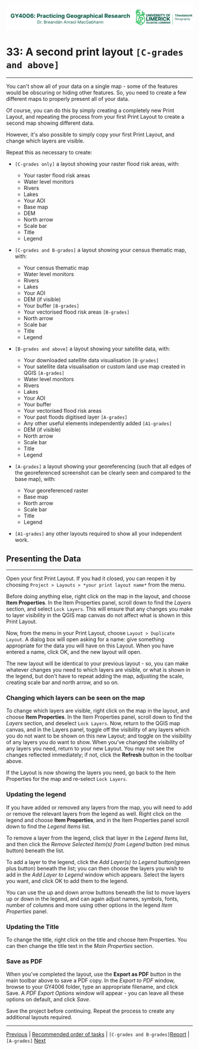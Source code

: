 ![UL Geography logo](../assets/images/GY4006_logo.png)

# 33: A second print layout ```[C-grades and above]```
___
You can't show all of your data on a single map - some of the features would be obscuring or hiding other features. So, you need to create a few different maps to properly present all of your data.

Of course, you can do this by simply creating a completely new Print Layout, and repeating the process from your first Print Layout to create a second map showing different data.

However, it's also possible to simply copy your first Print Layout, and change which layers are visible.

Repeat this as necessary to create:

-  ```[C-grades only]``` a layout showing your raster flood risk areas, with:
    - Your raster flood risk areas 
    - Water level monitors
    - Rivers
    - Lakes
    - Your AOI
    - Base map
    - DEM
    - North arrow
    - Scale bar
    - Title
    - Legend

- ```[C-grades and B-grades]``` a layout showing your census thematic map, with:
    - Your census thematic map
    - Water level monitors
    - Rivers
    - Lakes
    - Your AOI
    - DEM (if visible)
    - Your buffer  ```[B-grades]```
    - Your vectorised flood risk areas  ```[B-grades]```
    - North arrow
    - Scale bar
    - Title
    - Legend

- ```[B-grades and above]``` a layout showing your satellite data, with:
    - Your downloaded satellite data visualisation  ```[B-grades]```
    - Your satellite data visualisation or custom land use map created in QGIS ```[A-grades]```
    - Water level monitors
    - Rivers
    - Lakes
    - Your AOI
    - Your buffer
    - Your vectorised flood risk areas
    - Your past floods digitised layer  ```[A-grades]```
    - Any other useful elements independently added  ```[A1-grades]```
    - DEM (if visible)
    - North arrow
    - Scale bar
    - Title
    - Legend

- ```[A-grades]``` a layout showing your georeferencing (such that all edges of the georeferenced screenshot can be clearly seen and compared to the base map), with:
    - Your georeferenced raster
    - Base map
    - North arrow
    - Scale bar
    - Title
    - Legend

- ```[A1-grades]``` any other layouts required to show all your independent work.



## Presenting the Data
___
Open your first Print Layout. If you had it closed, you can reopen it by choosing ```Project > Layouts > *your print layout name*``` from the menu. 

Before doing anything else, right click on the map in the layout, and choose **Item Properties**. In the Item Properties panel, scroll down to find the *Layers* section, and select ```Lock Layers```. This will ensure that any changes you make to layer visibility in the QGIS map canvas do not affect what is shown in this Print Layout.

Now, from the menu in your Print Layout, choose ```Layout > Duplicate Layout```. A dialog box will open asking for a name: give something appropriate for the data you will have on this Layout. When you have entered a name, click OK, and the new layout will open.

The new layout will be identical to your previous layout - so, you can make whatever changes you need to which layers are visible, or what is shown in the legend, but don't have to repeat adding the map, adjusting the scale, creating scale bar and north arrow, and so on.

### Changing which layers can be seen on the map

To change which layers are visible, right click on the map in the layout, and choose **Item Properties**. In the Item Properties panel, scroll down to find the *Layers* section, and deselect ```Lock Layers```. Now, return to the QGIS map canvas, and in the Layers panel, toggle off the visibility of any layers which you do not want to be shown on this new Layout; and toggle on the visibility of any layers you do want to show. When you've changed the visibility of any layers you need, return to your new Layout. You may not see the changes reflected immediately; if not, click the **Refresh** button in the toolbar above.

If the Layout is now showing the layers you need, go back to the Item Properties for the map and re-select ```Lock Layers```. 

### Updating the legend

If you have added or removed any layers from the map, you will need to add or remove the relevant layers from the legend as well. Right click on the legend and choose **Item Properties**, and in the Item Properties panel scroll down to find the *Legend Items* list. 

To remove a layer from the legend, click that layer in the *Legend Items* list, and then click the *Remove Selected Item(s) from Legend* button (red minus button) beneath the list.

To add a layer to the legend, click the *Add Layer(s) to Legend* button(green plus button) beneath the list; you can then choose the layers you wish to add in the *Add Layer to Legend* window which appears. Select the layers you want, and click OK to add them to the legend. 

You can use the up and down arrow buttons beneath the list to move layers up or down in the legend, and can again adjust names, symbols, fonts, number of columns and more using other options in the legend *Item Properties* panel.

### Updating the Title

To change the title, right click on the title and choose Item Properties. You can then change the title text in the *Main Properties* section.

### Save as PDF
When you've completed the layout, use the **Export as PDF** button in the main toolbar above to save a PDF copy. In the *Export to PDF* window, browse to your GY4006 folder, type an appropriate filename, and click Save. A *PDF Export Options* window will appear - you can leave all these options on default, and click *Save*. 


Save the project before continuing. Repeat the process to create any additional layouts required.


___
[Previous](./32_print_layouts.md) | [Recommended order of tasks](./start.md#recommended-order-of-tasks) | ```[C-grades and B-grades]```[Report](./35_report.md) | ```[A-grades]``` [Next](./34_multi-map_layouts.md)